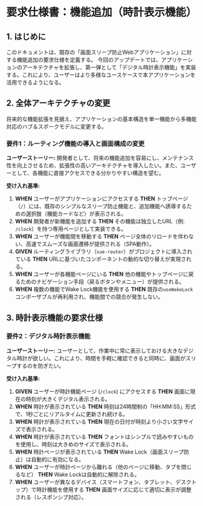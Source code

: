 # 要求仕様書：機能追加（時計表示機能）

## 1. はじめに

このドキュメントは、既存の「画面スリープ防止Webアプリケーション」に対する機能追加の要求仕様を定義する。
今回のアップデートでは、アプリケーションのアーキテクチャを拡張し、第一弾として「デジタル時計表示機能」を実装する。これにより、ユーザーはより多様なユースケースで本アプリケーションを活用できるようになる。

## 2. 全体アーキテクチャの変更

将来的な機能拡張を見据え、アプリケーションの基本構造を単一機能から多機能対応のハブ＆スポークモデルに変更する。

### 要件1：ルーティング機能の導入と画面構成の変更

**ユーザーストーリー:**
開発者として、将来の機能追加を容易にし、メンテナンス性を向上させるため、拡張性の高いアーキテクチャを導入したい。また、ユーザーとして、各機能に直接アクセスできる分かりやすい構造を望む。

**受け入れ基準:**

1.  **WHEN** ユーザーがアプリケーションにアクセスする **THEN** トップページ（`/`）には、既存のシンプルなスリープ防止機能と、追加機能へ誘導するための選択肢（機能カードなど）が表示される。
2.  **WHEN** 開発者が新機能を追加する **THEN** その機能は独立したURL（例: `/clock`）を持つ専用ページとして実装できる。
3.  **WHEN** ユーザーが機能間を移動する **THEN** ページ全体のリロードを伴わない、高速でスムーズな画面遷移が提供される（SPA動作）。
4.  **GIVEN** ルーティングライブラリ（`vue-router`）がプロジェクトに導入されている **THEN** URLに基づいたコンポーネントの動的な切り替えが実現される。
5.  **WHEN** ユーザーが各機能ページにいる **THEN** 他の機能やトップページに戻るためのナビゲーション手段（戻るボタンやメニュー）が提供される。
6.  **WHEN** 複数の機能でWake Lock機能を使用する **THEN** 既存の`useWakeLock`コンポーザブルが再利用され、機能間での競合が発生しない。

## 3. 時計表示機能の要求仕様

### 要件2：デジタル時計表示機能

**ユーザーストーリー:**
ユーザーとして、作業中に常に表示しておける大きなデジタル時計が欲しい。これにより、時間を手軽に確認できると同時に、画面がスリープするのを防ぎたい。

**受け入れ基準:**

1.  **GIVEN** ユーザーが時計機能ページ (`/clock`) にアクセスする **THEN** 画面に現在の時刻が大きくデジタル表示される。
2.  **WHEN** 時計が表示されている **THEN** 時刻は24時間制の「HH:MM:SS」形式で、1秒ごとにリアルタイムに更新され続ける。
3.  **WHEN** 時計が表示されている **THEN** 現在の日付が時刻より小さい文字サイズで表示される。
4.  **WHEN** 時計が表示されている **THEN** フォントはシンプルで読みやすいものを使用し、時刻は大きめのサイズで表示される。
5.  **WHEN** 時計ページが表示されている **THEN** Wake Lock（画面スリープ防止）は自動的に有効になる。
6.  **WHEN** ユーザーが時計ページから離れる（他のページに移動、タブを閉じるなど） **THEN** Wake Lockは自動的に解除される。
7.  **WHEN** ユーザーが異なるデバイス（スマートフォン、タブレット、デスクトップ）で時計機能を使用する **THEN** 画面サイズに応じて適切に表示が調整される（レスポンシブ対応）。